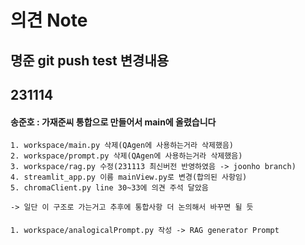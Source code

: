 # 의견 Note

## 명준 git push test  변경내용

## 231114
#### 송준호 : 가재준씨 통합으로 만들어서 main에 올렸습니다   
    1. workspace/main.py 삭제(QAgen에 사용하는거라 삭제했음)   
    2. workspace/prompt.py 삭제(QAgen에 사용하는거라 삭제했음)
    3. workspace/rag.py 수정(231113 최신버전 반영하였음 -> joonho branch)
    4. streamlit_app.py 이름 mainView.py로 변경(합의된 사항임)   
    5. chromaClient.py line 30~33에 의견 주석 달았음

    -> 일단 이 구조로 가는거고 추후에 통합사항 더 논의해서 바꾸면 될 듯

#### 
    1. workspace/analogicalPrompt.py 작성 -> RAG generator Prompt
